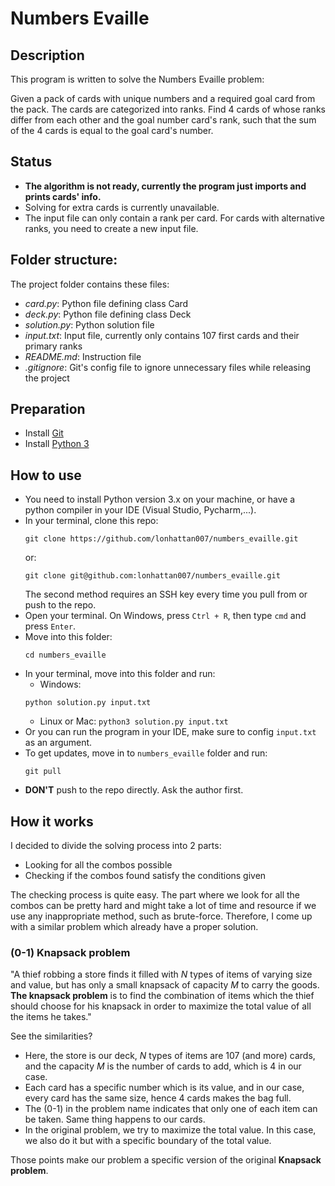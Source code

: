# Numbers Evaille

## Description

This program is written to solve the Numbers Evaille problem:

Given a pack of cards with unique numbers and a required goal card from the pack. The cards are categorized into ranks. Find 4 cards of whose ranks differ from each other and the goal number card's rank, such that the sum of the 4 cards is equal to the goal card's number.

## Status

- __The algorithm is not ready, currently the program just imports and prints cards' info.__
- Solving for extra cards is currently unavailable.
- The input file can only contain a rank per card. For cards with alternative ranks, you need to create a new input file.

## Folder structure:

The project folder contains these files:

- _card.py_: Python file defining class Card
- _deck.py_: Python file defining class Deck
- _solution.py_: Python solution file
- _input.txt_: Input file, currently only contains 107 first cards and their primary ranks
- _README.md_: Instruction file
- _.gitignore_: Git's config file to ignore unnecessary files while releasing the project

## Preparation

- Install [Git](https://git-scm.com/download/win)
- Install [Python 3](https://www.python.org/downloads/release/python-3100/)

## How to use

- You need to install Python version 3.x on your machine, or have a python compiler in your IDE (Visual Studio, Pycharm,...).
- In your terminal, clone this repo:
    ```
    git clone https://github.com/lonhattan007/numbers_evaille.git
    ```
    or: 
    ```
    git clone git@github.com:lonhattan007/numbers_evaille.git
    ```
    The second method requires an SSH key every time you pull from or push to the repo.
- Open your terminal. On Windows, press `Ctrl + R`, then type `cmd` and press `Enter`.
- Move into this folder:
    ```
    cd numbers_evaille
    ```
- In your terminal, move into this folder and run:
    - Windows: 
    ```
    python solution.py input.txt
    ```
    - Linux or Mac: 
    ```python3 solution.py input.txt```
- Or you can run the program in your IDE, make sure to config `input.txt` as an argument.
- To get updates, move in to `numbers_evaille` folder and run:
    ```
    git pull
    ```
- __DON'T__ push to the repo directly. Ask the author first.

## How it works

I decided to divide the solving process into 2 parts:

- Looking for all the combos possible
- Checking if the combos found satisfy the conditions given

The checking process is quite easy. The part where we look for all the combos can be pretty hard and might take a lot of time and resource if we use any inappropriate method, such as brute-force. Therefore, I come up with a similar problem which already have a proper solution.

### (0-1) Knapsack problem

"A thief robbing a store finds it filled with _N_ types of items of varying size and value, but has only a small knapsack of capacity _M_ to carry the goods. __The knapsack problem__ is to find the combination of items which the thief should choose for his knapsack in order to maximize the total value of all the items he takes."

See the similarities? 

- Here, the store is our deck, _N_ types of items are 107 (and more) cards, and the capacity _M_ is the number of cards to add, which is 4 in our case.
- Each card has a specific number which is its value, and in our case, every card has the same size, hence 4 cards makes the bag full. 
- The (0-1) in the problem name indicates that only one of each item can be taken. Same thing happens to our cards. 
- In the original problem, we try to maximize the total value. In this case, we also do it but with a specific boundary of the total value.

Those points make our problem a specific version of the original __Knapsack problem__.
